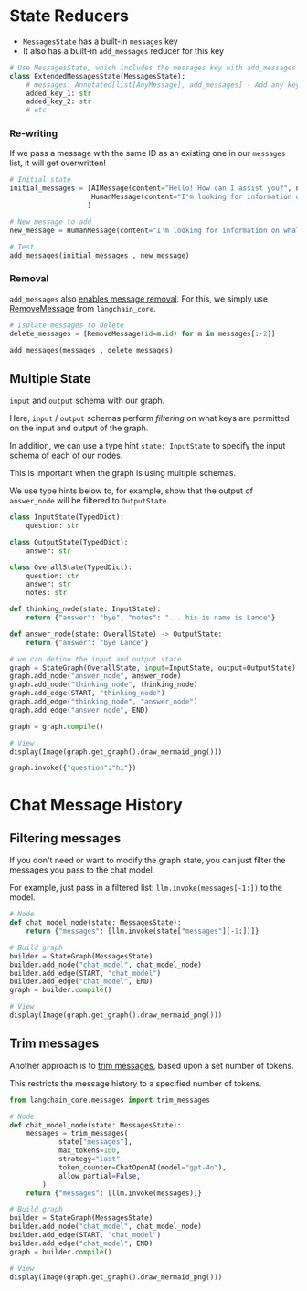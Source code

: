 # State Reducers
* `MessagesState` has a built-in `messages` key 
* It also has a built-in `add_messages` reducer for this key

```python
# Use MessagesState, which includes the messages key with add_messages reducer
class ExtendedMessagesState(MessagesState):
    # messages: Annotated[list[AnyMessage], add_messages] - Add any keys needed beyond messages, which is pre-built 
    added_key_1: str
    added_key_2: str
    # etc
```
### Re-writing
If we pass a message with the same ID as an existing one in our `messages` list, it will get overwritten!
```python
# Initial state
initial_messages = [AIMessage(content="Hello! How can I assist you?", name="Model", id="1"),
                    HumanMessage(content="I'm looking for information on marine biology.", name="Lance", id="2")
                   ]

# New message to add
new_message = HumanMessage(content="I'm looking for information on whales, specifically", name="Lance", id="2")

# Test
add_messages(initial_messages , new_message)
```
### Removal
`add_messages` also [enables message removal](https://langchain-ai.github.io/langgraph/how-tos/memory/delete-messages/). 
For this, we simply use [RemoveMessage](https://api.python.langchain.com/en/latest/messages/langchain_core.messages.modifier.RemoveMessage.html) from `langchain_core`.
```python
# Isolate messages to delete
delete_messages = [RemoveMessage(id=m.id) for m in messages[:-2]]

add_messages(messages , delete_messages)
```

## Multiple State
`input` and `output` schema with our graph.

Here, `input` / `output` schemas perform *filtering* on what keys are permitted on the input and output of the graph. 

In addition, we can use a type hint `state: InputState` to specify the input schema of each of our nodes.

This is important when the graph is using multiple schemas.

We use type hints below to, for example, show that the output of `answer_node` will be filtered to `OutputState`. 
```python
class InputState(TypedDict):
    question: str

class OutputState(TypedDict):
    answer: str

class OverallState(TypedDict):
    question: str
    answer: str
    notes: str

def thinking_node(state: InputState):
    return {"answer": "bye", "notes": "... his is name is Lance"}

def answer_node(state: OverallState) -> OutputState:
    return {"answer": "bye Lance"}

# we can define the input and output state
graph = StateGraph(OverallState, input=InputState, output=OutputState)
graph.add_node("answer_node", answer_node)
graph.add_node("thinking_node", thinking_node)
graph.add_edge(START, "thinking_node")
graph.add_edge("thinking_node", "answer_node")
graph.add_edge("answer_node", END)

graph = graph.compile()

# View
display(Image(graph.get_graph().draw_mermaid_png()))

graph.invoke({"question":"hi"})
```

# Chat Message History
## Filtering messages

If you don't need or want to modify the graph state, you can just filter the messages you pass to the chat model.

For example, just pass in a filtered list: `llm.invoke(messages[-1:])` to the model.
```python
# Node
def chat_model_node(state: MessagesState):
    return {"messages": [llm.invoke(state["messages"][-1:])]}

# Build graph
builder = StateGraph(MessagesState)
builder.add_node("chat_model", chat_model_node)
builder.add_edge(START, "chat_model")
builder.add_edge("chat_model", END)
graph = builder.compile()

# View
display(Image(graph.get_graph().draw_mermaid_png()))
```
## Trim messages

Another approach is to [trim messages](https://python.langchain.com/v0.2/docs/how_to/trim_messages/#getting-the-last-max_tokens-tokens), based upon a set number of tokens. 

This restricts the message history to a specified number of tokens.
```python
from langchain_core.messages import trim_messages

# Node
def chat_model_node(state: MessagesState):
    messages = trim_messages(
            state["messages"],
            max_tokens=100,
            strategy="last",
            token_counter=ChatOpenAI(model="gpt-4o"),
            allow_partial=False,
        )
    return {"messages": [llm.invoke(messages)]}

# Build graph
builder = StateGraph(MessagesState)
builder.add_node("chat_model", chat_model_node)
builder.add_edge(START, "chat_model")
builder.add_edge("chat_model", END)
graph = builder.compile()

# View
display(Image(graph.get_graph().draw_mermaid_png()))
```

